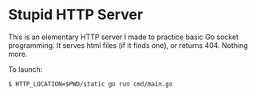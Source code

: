 # Stupid HTTP Server
This is an elementary HTTP server I made to practice basic Go socket
programming. It serves html files (if it finds one), or returns 404. Nothing
more.

To launch:
```
$ HTTP_LOCATION=$PWD/static go run cmd/main.go
```
